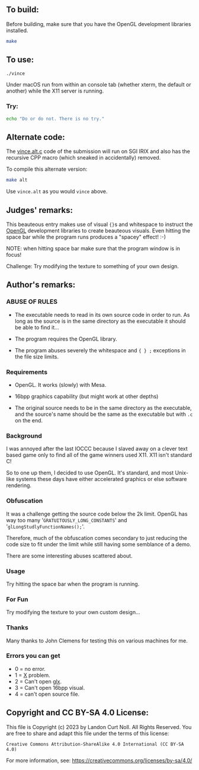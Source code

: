 ## To build:

Before building, make sure that you have the OpenGL development libraries
installed.

```sh
make
```


## To use:

```sh
./vince
```

Under macOS run from within an console tab (whether xterm, the default or
another) while the X11 server is running.


### Try:

```sh
echo "Do or do not. There is no try."
```


## Alternate code:

The [vince.alt.c](vince.alt.c) code of the submission will run on SGI IRIX and
also has the recursive CPP macro (which sneaked in accidentally) removed.

To compile this alternate version:

```sh
make alt
```

Use `vince.alt` as you would `vince` above.


## Judges' remarks:

This beauteous entry makes use of visual `{}`s and whitespace to instruct the
[OpenGL](https://www.opengl.org) development libraries to create beauteous
visuals.  Even hitting the space bar while the program runs produces a "spacey"
effect! :-)

NOTE: when hitting space bar make sure that the program window is in focus!

Challenge: Try modifying the texture to something of your own design.


## Author's remarks:

### ABUSE OF RULES

* The executable needs to read in its own source code in order to run. As
long as the source is in the same directory as the executable it should be
able to find it...

* The program requires the OpenGL library.

* The program abuses severely the whitespace and `{ } ;` exceptions in the
file size limits.

### Requirements

* OpenGL. It works (slowly) with Mesa.

* 16bpp graphics capability (but might work at other depths)

* The original source needs to be in the same directory as the executable,
and the source's name should be the same as the executable but with `.c` on the
end.

### Background

I was annoyed after the last IOCCC because I slaved away on a clever text
based game only to find all of the game winners used X11. X11 isn't standard
C!

So to one up them, I decided to use OpenGL. It's standard, and most Unix-like
systems these days have either accelerated graphics or else software
rendering.

### Obfuscation

It was a challenge getting the source code below the 2k limit. OpenGL has way
too many '`GRATUITOUSLY_LONG_CONSTANTS`' and '`glLongStudlyFunctionNames();`'.

Therefore, much of the obfuscation comes secondary to just reducing the code
size to fit under the limit while still having some semblance of a demo.

There are some interesting abuses scattered about.

### Usage

Try hitting the space bar when the program is running.

### For Fun

Try modifying the texture to your own custom design...

### Thanks

Many thanks to John Clemens for testing this on various machines for me.

### Errors you can get

- 0 = no error.
- 1 =
[X](https://en.wikipedia.org/wiki/X_Window_System_protocols_and_architecture)
problem.
- 2 = Can't open [glx](https://en.wikipedia.org/wiki/GLX).
- 3 = Can't open 16bpp visual.
- 4 = can't open source file.


## Copyright and CC BY-SA 4.0 License:

This file is Copyright (c) 2023 by Landon Curt Noll.  All Rights Reserved.
You are free to share and adapt this file under the terms of this license:

    Creative Commons Attribution-ShareAlike 4.0 International (CC BY-SA 4.0)

For more information, see: https://creativecommons.org/licenses/by-sa/4.0/
